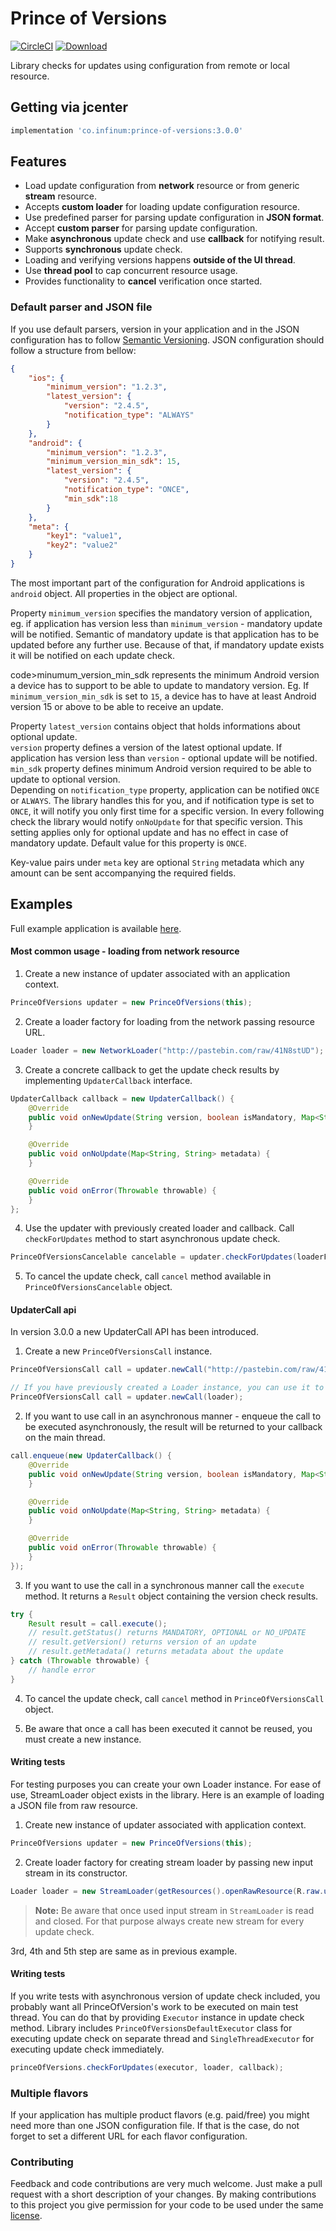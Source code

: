 # Prince of Versions

[![CircleCI](https://circleci.com/gh/infinum/Android-Prince-of-Versions.svg?style=svg)](https://circleci.com/gh/infinum/Android-Prince-of-Versions)
[![Download](https://api.bintray.com/packages/infinum/android/prince-of-versions/images/download.svg)](https://bintray.com/infinum/android/prince-of-versions/_latestVersion)

Library checks for updates using configuration from remote or local resource.

## Getting via jcenter

```groovy
implementation 'co.infinum:prince-of-versions:3.0.0'
```

## Features

  * Load update configuration from **network** resource or from generic **stream** resource.
  * Accepts **custom loader** for loading update configuration resource.
  * Use predefined parser for parsing update configuration in **JSON format**.
  * Accept **custom parser** for parsing update configuration.
  * Make **asynchronous** update check and use **callback** for notifying result.
  * Supports **synchronous** update check.
  * Loading and verifying versions happens **outside of the UI thread**.
  * Use **thread pool** to cap concurrent resource usage.
  * Provides functionality to **cancel** verification once started.


### Default parser and JSON file

If you use default parsers, version in your application and in the JSON configuration has to follow [Semantic Versioning](http://semver.org/). JSON configuration should follow a structure from bellow:

```json
{
	"ios": {
		"minimum_version": "1.2.3",
		"latest_version": {
			"version": "2.4.5",
			"notification_type": "ALWAYS"
		}
	},
	"android": {
		"minimum_version": "1.2.3",
		"minimum_version_min_sdk": 15,
		"latest_version": {
			"version": "2.4.5",
			"notification_type": "ONCE",
			"min_sdk":18
		}
	},
	"meta": {
		"key1": "value1",
		"key2": "value2"
	}
}
```
The most important part of the configuration for Android applications is <code>android</code> object. All properties in the object are optional.

Property <code>minimum_version</code> specifies the mandatory version of application, eg. if application has version less than <code>minimum_version</code> - mandatory update will be notified. Semantic of mandatory update is that application has to be updated before any further use. Because of that, if mandatory update exists it will be notified on each update check.

code>minumum_version_min_sdk</code> represents the minimum Android version a device has to support to be able to update to mandatory version. Eg. If <code>minimum_version_min_sdk</code> is set to <code>15</code>, a device has to have at least Android version 15 or above to be able to receive an update.

Property <code>latest_version</code> contains object that holds informations about optional update.  
<code>version</code> property defines a version of the latest optional update. If application has version less than <code>version</code> - optional update will be notified.  
<code>min_sdk</code> property defines minimum Android version required to be able to update to optional version.  
Depending on <code>notification_type</code> property, application can be notified <code>ONCE</code> or <code>ALWAYS</code>. The library handles this for you, and if notification type is set to <code>ONCE</code>, it will notify you only first time for a specific version. In every following check the library would notify <code>onNoUpdate</code> for that specific version. This setting applies only for optional update and has no effect in case of mandatory update. Default value for this property is <code>ONCE</code>.

Key-value pairs under <code>meta</code> key are optional <code>String</code> metadata which any amount can be sent accompanying the required fields.

## Examples

Full example application is available [here](https://github.com/infinum/Android-Prince-of-Versions/tree/dev/ExampleApp).

#### Most common usage - loading from network resource
1. Create a new instance of updater associated with an application context.
```java
PrinceOfVersions updater = new PrinceOfVersions(this);
```

2. Create a loader factory for loading from the network passing resource URL.
```java
Loader loader = new NetworkLoader("http://pastebin.com/raw/41N8stUD");
```

3. Create a concrete callback to get the update check results by implementing <code>UpdaterCallback</code> interface.
```java
UpdaterCallback callback = new UpdaterCallback() {
    @Override
    public void onNewUpdate(String version, boolean isMandatory, Map<String, String> metadata) {
    }

    @Override
    public void onNoUpdate(Map<String, String> metadata) {
    }

    @Override
    public void onError(Throwable throwable) {
    }
};
```

4. Use the updater with previously created loader and callback. Call <code>checkForUpdates</code> method to start asynchronous update check.
```java
PrinceOfVersionsCancelable cancelable = updater.checkForUpdates(loaderFactory, callback);
```

5. To cancel the update check, call <code>cancel</code> method available in <code>PrinceOfVersionsCancelable</code> object.

#### UpdaterCall api
In version 3.0.0 a new UpdaterCall API has been introduced.

1. Create a new <code>PrinceOfVersionsCall</code> instance.
```java
PrinceOfVersionsCall call = updater.newCall("http://pastebin.com/raw/41N8stUD");

// If you have previously created a Loader instance, you can use it to create a PrinceOfVersionsCall instance.
PrinceOfVersionsCall call = updater.newCall(loader);
```

2. If you want to use call in an asynchronous manner - enqueue the call to be executed asynchronously, the result will be returned to your callback on the main thread.
```java
call.enqueue(new UpdaterCallback() {
    @Override
    public void onNewUpdate(String version, boolean isMandatory, Map<String, String> metadata) {
    }

    @Override
    public void onNoUpdate(Map<String, String> metadata) {
    }

    @Override
    public void onError(Throwable throwable) {
    }
});
```

3. If you want to use the call in a synchronous manner call the <code>execute</code> method. It returns a <code>Result</code> object containing the version check results.
```java
try {
    Result result = call.execute();
    // result.getStatus() returns MANDATORY, OPTIONAL or NO_UPDATE
    // result.getVersion() returns version of an update
    // result.getMetadata() returns metadata about the update
} catch (Throwable throwable) {
    // handle error
}
```

4. To cancel the update check, call <code>cancel</code> method in <code>PrinceOfVersionsCall</code> object.

5. Be aware that once a call has been executed it cannot be reused, you must create a new instance.

#### Writing tests

For testing purposes you can create your own Loader instance. For ease of use, StreamLoader object exists in the library. Here is an example of loading a JSON file from raw resource.

1. Create new instance of updater associated with application context.
```java
PrinceOfVersions updater = new PrinceOfVersions(this);
```

2. Create loader factory for creating stream loader by passing new input stream in its constructor.
```java
Loader loader = new StreamLoader(getResources().openRawResource(R.raw.update))
```

> **Note:**
> Be aware that once used input stream in <code>StreamLoader</code> is read and closed. For that purpose always create new stream for every update check.

3rd, 4th and 5th step are same as in previous example.

#### Writing tests

If you write tests with asynchronous version of update check included, you probably want all PrinceOfVersion's work to be executed on main test thread. You can do that by providing <code>Executor</code> instance in update check method. Library includes <code>PrinceOfVersionsDefaultExecutor</code> class for executing update check on separate thread and <code>SingleThreadExecutor</code> for executing update check immediately.
```java
princeOfVersions.checkForUpdates(executor, loader, callback);
```

### Multiple flavors
If your application has multiple product flavors (e.g. paid/free) you might need more than one JSON configuration file. If that is the case, do not forget to set a different URL for each flavor configuration.

### Contributing

Feedback and code contributions are very much welcome. Just make a pull request with a short description of your changes. By making contributions to this project you give permission for your code to be used under the same [license](https://github.com/infinum/Android-prince-of-versions/blob/dev/LICENCE).
